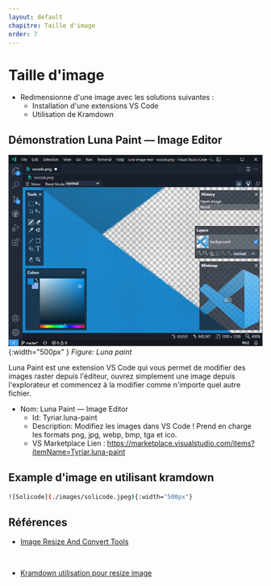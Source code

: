 ```yaml
---
layout: default
chapitre: Taille d'image
order: 7
---
```



# Taille d'image 
- Redimensionne d'une image avec les solutions suivantes :
   - Installation d'une extensions VS Code
   - Utilisation de Kramdown

<!-- new slide -->
## Démonstration Luna Paint — Image Editor

![Luna Paint](./images/demo.png){:width="500px" }
*Figure: Luna paint*

<!-- note -->
Luna Paint est une extension VS Code qui vous permet de modifier des images raster depuis l'éditeur, ouvrez simplement une image depuis l'explorateur et commencez à la modifier comme n'importe quel autre fichier.


- Nom: Luna Paint — Image Editor
  - Id: Tyriar.luna-paint
  - Description: Modifiez les images dans VS Code ! Prend en charge les formats png, jpg, webp, bmp, tga et ico.
  - VS Marketplace Lien : https://marketplace.visualstudio.com/items?itemName=Tyriar.luna-paint


## Example d'image en utilisant kramdown


```bash
![Solicode](./images/solicode.jpeg){:width="500px"}
```


## Références

- [Image Resize And Convert Tools](https://marketplace.visualstudio.com/items?itemName=GuusBeltman.ImageTools)
<br>

- [Kramdown utilisation pour resize image](https://copyprogramming.com/howto/changing-image-size-in-markdown-on-gitlab#google_vignette)


<!-- new slide -->

